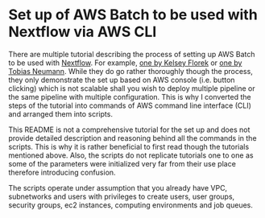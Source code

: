# Set up of AWS Batch to be used with Nextflow via AWS CLI

There are multiple tutorial describing the process of setting up AWS Batch to
be used with [Nextflow](https://www.nextflow.io/). For example, 
[one by Kelsey Florek](https://staphb.org/resources/2020-04-29-nextflow_batch.html#step-1-setting-up-a-nextflow-user-with-iam)
or [one by Tobias Neumann](https://t-neumann.github.io/pipelines/AWS-pipeline/).
While they do go rather thoroughly though the process, they only demonstrate 
the set up based on AWS console (i.e. button clicking) which is not scalable 
shall you wish to deploy multiple pipeline or the same pipeline with multiple
configuration. This is why I converted the steps of the tutorial into commands
of AWS command line interface (CLI) and arranged them into scripts. 

This README is not a comprehensive tutorial for the set up and does not provide
detailed description and reasoning behind all the commands in the scripts. This
is why it is rather beneficial to first read though the tutorials mentioned
above. Also, the scripts do not replicate tutorials one to one as some of the 
parameters were initialized very far from their use place therefore introducing
confusion. 

The scripts operate under assumption that you already have VPC, subnetworks and 
users with privileges to create users, user groups, security groups, ec2 
instances, computing environments and job queues. 
